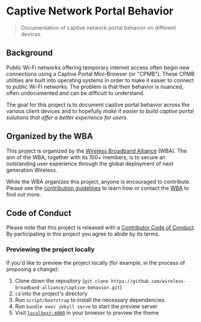 # Captive Network Portal Behavior

> Documentation of captive network portal behavior on different devices

## Background

Public Wi-Fi networks offering temporary internet access often begin new connections using a Captive Portal Mini-Browser (or "CPMB"). These CPMB utilities are built into operating systems in order to make it easier to connect to public Wi-Fi networks. The problem is that their behavior is nuanced, often undocumented and can be difficult to understand. 

The goal for this project is to document captive portal behavior across the various client devices and to hopefully *make it easier to build captive portal solutions that offer a better experience for users*.

## Organized by the WBA

This project is organized by the [Wireless Broadband Alliance](https://www.wballiance.com/) (WBA). The aim of the WBA, together with its 100+ members, is to secure an outstanding user experience through the global deployment of next generation Wireless.

While the WBA organizes this project, anyone is encouraged to contribute. Please see the [contribution guidelines](CONTRIBUTING.md) to learn how or contact the [WBA](https://www.wballiance.com/contact-us/) to find out more.

## Code of Conduct

Please note that this project is released with a [Contributor Code of Conduct](CODE-OF-CONDUCT.md). By participating in this project you agree to abide by its terms.

### Previewing the project locally

If you'd like to preview the project locally (for example, in the process of proposing a change):

1. Clone down the repository (`git clone https://github.com/wireless-broadband-alliance/captive-behavior.git`)
2. `cd` into the project's directory
3. Run `script/bootstrap` to install the necessary dependencies
4. Run `bundle exec jekyll serve` to start the preview server
5. Visit [`localhost:4000`](http://localhost:4000) in your browser to preview the theme

